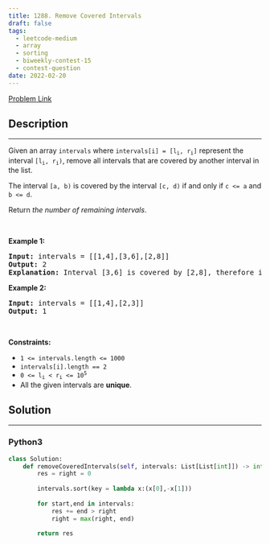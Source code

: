 ```yaml
---
title: 1288. Remove Covered Intervals
draft: false
tags: 
  - leetcode-medium
  - array
  - sorting
  - biweekly-contest-15
  - contest-question
date: 2022-02-20
---
```


[Problem Link](https://leetcode.com/problems/remove-covered-intervals/)

## Description

---
<p>Given an array <code>intervals</code> where <code>intervals[i] = [l<sub>i</sub>, r<sub>i</sub>]</code> represent the interval <code>[l<sub>i</sub>, r<sub>i</sub>)</code>, remove all intervals that are covered by another interval in the list.</p>

<p>The interval <code>[a, b)</code> is covered by the interval <code>[c, d)</code> if and only if <code>c &lt;= a</code> and <code>b &lt;= d</code>.</p>

<p>Return <em>the number of remaining intervals</em>.</p>

<p>&nbsp;</p>
<p><strong class="example">Example 1:</strong></p>

<pre>
<strong>Input:</strong> intervals = [[1,4],[3,6],[2,8]]
<strong>Output:</strong> 2
<strong>Explanation:</strong> Interval [3,6] is covered by [2,8], therefore it is removed.
</pre>

<p><strong class="example">Example 2:</strong></p>

<pre>
<strong>Input:</strong> intervals = [[1,4],[2,3]]
<strong>Output:</strong> 1
</pre>

<p>&nbsp;</p>
<p><strong>Constraints:</strong></p>

<ul>
	<li><code>1 &lt;= intervals.length &lt;= 1000</code></li>
	<li><code>intervals[i].length == 2</code></li>
	<li><code>0 &lt;= l<sub>i</sub> &lt; r<sub>i</sub> &lt;= 10<sup>5</sup></code></li>
	<li>All the given intervals are <strong>unique</strong>.</li>
</ul>


## Solution

---
### Python3
``` py title='remove-covered-intervals'
class Solution:
    def removeCoveredIntervals(self, intervals: List[List[int]]) -> int:
        res = right = 0
        
        intervals.sort(key = lambda x:(x[0],-x[1]))
        
        for start,end in intervals:
            res += end > right
            right = max(right, end)
        
        return res
```


